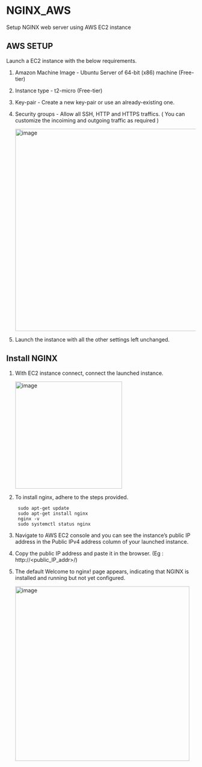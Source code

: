 # NGINX_AWS
Setup NGINX web server using AWS EC2 instance

## AWS SETUP
Launch a EC2 instance with the below requirements. 
1. Amazon Machine Image - Ubuntu Server of 64-bit (x86) machine (Free-tier)
2. Instance type - t2-micro (Free-tier)
3. Key-pair - Create a new key-pair or use an already-existing one.
4. Security groups - Allow all SSH, HTTP and HTTPS traffics. ( You can customize the incoiming and outgoing traffic as required )
	
	<img width="536" alt="image" src="https://user-images.githubusercontent.com/48701982/192517785-c23f2cd4-3c60-4318-9c1f-3ad564b629b7.png">

	
5. Launch the instance with all the other settings left unchanged.

## Install NGINX
1. With EC2 instance connect, connect the launched instance.

	<img width="284" alt="image" src="https://user-images.githubusercontent.com/48701982/192517282-55425332-47ef-45ce-9d50-e06eb81b65ee.png">

2. To install nginx, adhere to the steps provided.
		
		sudo apt-get update
		sudo apt-get install nginx
		nginx -v
		sudo systemctl status nginx
		
3. Navigate to AWS EC2 console and you can see the instance’s public IP address in the Public IPv4 address column of your launched instance. 
4. Copy the public IP address and paste it in the browser. (Eg : http://<public_IP_addr>/)
5. The default Welcome to nginx! page appears, indicating that NGINX is installed and running but not yet configured.
         
	 <img width="463" alt="image" src="https://user-images.githubusercontent.com/48701982/192517939-a4f21670-82e4-4953-ae75-ee24ebaafde1.png">

